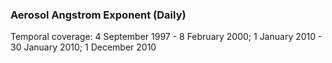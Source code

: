 ### Aerosol Angstrom Exponent (Daily)
Temporal coverage: 4 September 1997 - 8 February 2000; 1 January 2010 - 30 January 2010; 1 December 2010
